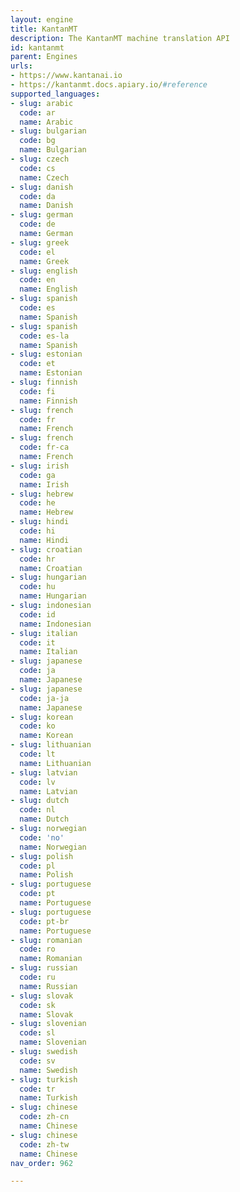 ```yaml
---
layout: engine
title: KantanMT
description: The KantanMT machine translation API
id: kantanmt
parent: Engines
urls:
- https://www.kantanai.io
- https://kantanmt.docs.apiary.io/#reference
supported_languages:
- slug: arabic
  code: ar
  name: Arabic
- slug: bulgarian
  code: bg
  name: Bulgarian
- slug: czech
  code: cs
  name: Czech
- slug: danish
  code: da
  name: Danish
- slug: german
  code: de
  name: German
- slug: greek
  code: el
  name: Greek
- slug: english
  code: en
  name: English
- slug: spanish
  code: es
  name: Spanish
- slug: spanish
  code: es-la
  name: Spanish
- slug: estonian
  code: et
  name: Estonian
- slug: finnish
  code: fi
  name: Finnish
- slug: french
  code: fr
  name: French
- slug: french
  code: fr-ca
  name: French
- slug: irish
  code: ga
  name: Irish
- slug: hebrew
  code: he
  name: Hebrew
- slug: hindi
  code: hi
  name: Hindi
- slug: croatian
  code: hr
  name: Croatian
- slug: hungarian
  code: hu
  name: Hungarian
- slug: indonesian
  code: id
  name: Indonesian
- slug: italian
  code: it
  name: Italian
- slug: japanese
  code: ja
  name: Japanese
- slug: japanese
  code: ja-ja
  name: Japanese
- slug: korean
  code: ko
  name: Korean
- slug: lithuanian
  code: lt
  name: Lithuanian
- slug: latvian
  code: lv
  name: Latvian
- slug: dutch
  code: nl
  name: Dutch
- slug: norwegian
  code: 'no'
  name: Norwegian
- slug: polish
  code: pl
  name: Polish
- slug: portuguese
  code: pt
  name: Portuguese
- slug: portuguese
  code: pt-br
  name: Portuguese
- slug: romanian
  code: ro
  name: Romanian
- slug: russian
  code: ru
  name: Russian
- slug: slovak
  code: sk
  name: Slovak
- slug: slovenian
  code: sl
  name: Slovenian
- slug: swedish
  code: sv
  name: Swedish
- slug: turkish
  code: tr
  name: Turkish
- slug: chinese
  code: zh-cn
  name: Chinese
- slug: chinese
  code: zh-tw
  name: Chinese
nav_order: 962

---
```



